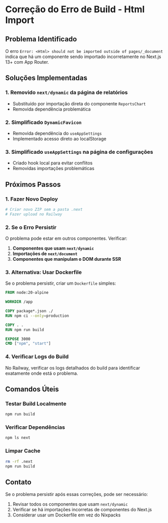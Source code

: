 # Correção do Erro de Build - Html Import

## Problema Identificado
O erro `Error: <Html> should not be imported outside of pages/_document` indica que há um componente sendo importado incorretamente no Next.js 13+ com App Router.

## Soluções Implementadas

### 1. Removido `next/dynamic` da página de relatórios
- Substituído por importação direta do componente `ReportsChart`
- Removida dependência problemática

### 2. Simplificado `DynamicFavicon`
- Removida dependência do `useAppSettings`
- Implementado acesso direto ao localStorage

### 3. Simplificado `useAppSettings` na página de configurações
- Criado hook local para evitar conflitos
- Removidas importações problemáticas

## Próximos Passos

### 1. Fazer Novo Deploy
```bash
# Criar novo ZIP sem a pasta .next
# Fazer upload no Railway
```

### 2. Se o Erro Persistir
O problema pode estar em outros componentes. Verificar:

1. **Componentes que usam `next/dynamic`**
2. **Importações de `next/document`**
3. **Componentes que manipulam o DOM durante SSR**

### 3. Alternativa: Usar Dockerfile
Se o problema persistir, criar um `Dockerfile` simples:

```dockerfile
FROM node:20-alpine

WORKDIR /app

COPY package*.json ./
RUN npm ci --only=production

COPY . .
RUN npm run build

EXPOSE 3000
CMD ["npm", "start"]
```

### 4. Verificar Logs do Build
No Railway, verificar os logs detalhados do build para identificar exatamente onde está o problema.

## Comandos Úteis

### Testar Build Localmente
```bash
npm run build
```

### Verificar Dependências
```bash
npm ls next
```

### Limpar Cache
```bash
rm -rf .next
npm run build
```

## Contato
Se o problema persistir após essas correções, pode ser necessário:
1. Revisar todos os componentes que usam `next/dynamic`
2. Verificar se há importações incorretas de componentes do Next.js
3. Considerar usar um Dockerfile em vez do Nixpacks 